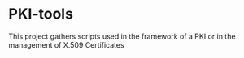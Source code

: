 # PKI-tools
This project gathers scripts used in the framework of a PKI or in the management of X.509 Certificates
